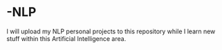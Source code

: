 # -NLP

I will upload my NLP personal projects to this repository while I learn new stuff within this Artificial Intelligence area.
